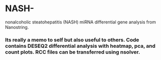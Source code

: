 # NASH-
nonalcoholic steatohepatitis (NASH) miRNA differential gene analysis from Nanostring.

### Its really a memo to self but also useful to others. Code contains DESEQ2 differential analysis with heatmap, pca, and count plots. RCC files can be transferred using nsolver.
